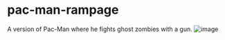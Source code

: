 # pac-man-rampage
A version of Pac-Man where he fights ghost zombies with a gun.
![image](https://github.com/FrodoTrash/pac-man-rampage/assets/40771447/019b7496-ac53-4526-92ca-26abefcc4757)
